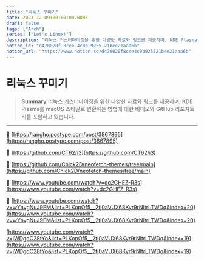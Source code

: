 ```yaml
---
title: "리눅스 꾸미기"
date: 2023-12-09T00:00:00.000Z
draft: false
tags: ["Arch"]
series: ["Let's Linux!"]
description: "리눅스 커스터마이징을 위한 다양한 자료와 링크를 제공하며, KDE Plasma를 macOS 스타일로 변환하는 방법에 대한 비디오와 GitHub 리포지토리를 포함하고 있습니다."
notion_id: "d470020f-8cee-4c0b-9255-21bee21aaa6b"
notion_url: "https://www.notion.so/d470020f8cee4c0b925521bee21aaa6b"
---
```


# 리눅스 꾸미기

> **Summary**
> 리눅스 커스터마이징을 위한 다양한 자료와 링크를 제공하며, KDE Plasma를 macOS 스타일로 변환하는 방법에 대한 비디오와 GitHub 리포지토리를 포함하고 있습니다.

---

🔗 [https://rangho.postype.com/post/3867895](https://rangho.postype.com/post/3867895)


🔗 [https://github.com/CT62/i3](https://github.com/CT62/i3)

🔗 [https://github.com/Chick2D/neofetch-themes/tree/main](https://github.com/Chick2D/neofetch-themes/tree/main)

🔗 [https://www.youtube.com/watch?v=dc2GHEZ-R3s](https://www.youtube.com/watch?v=dc2GHEZ-R3s)

🔗 [https://www.youtube.com/watch?v=wYnvgNuJ9FM&list=PLKopOf5__2tj0aVUX68Kyr9rNltrLTWDq&index=20](https://www.youtube.com/watch?v=wYnvgNuJ9FM&list=PLKopOf5__2tj0aVUX68Kyr9rNltrLTWDq&index=20)

[https://www.youtube.com/watch?v=jWDgdC28tYo&list=PLKopOf5__2tj0aVUX68Kyr9rNltrLTWDq&index=19](https://www.youtube.com/watch?v=jWDgdC28tYo&list=PLKopOf5__2tj0aVUX68Kyr9rNltrLTWDq&index=19)


